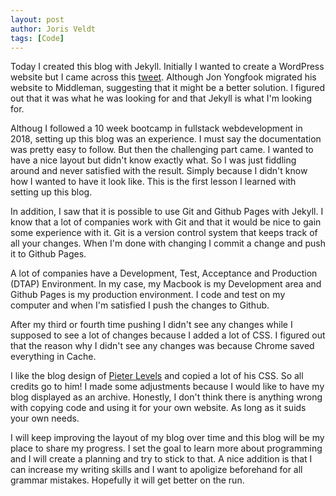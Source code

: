 ```yaml
---
layout: post
author: Joris Veldt
tags: [Code]
---
```

Today I created this blog with Jekyll. Initially I wanted to create a WordPress website but I came across this [tweet](https://twitter.com/yongfook/status/1253968323781550080). Although Jon Yongfook migrated his website to Middleman, suggesting that it might be a better solution. I figured out that it was what he was looking for and that Jekyll is what I'm looking for.

Althoug I followed a 10 week bootcamp in fullstack webdevelopment in 2018, setting up this blog was an experience. I must say the documentation was pretty easy to follow. But then the challenging part came. I wanted to have a nice layout but didn't know exactly what. So I was just fiddling around and never satisfied with the result. Simply because I didn't know how I wanted to have it look like. This is the first lesson I learned with setting up this blog.

In addition, I saw that it is possible to use Git and Github Pages with Jekyll. I know that a lot of companies work with Git and that it would be nice to gain some experience with it. Git is a version control system that keeps track of all your changes. When I'm done with changing I commit a change and push it to Github Pages.

A lot of companies have a Development, Test, Acceptance and Production (DTAP) Environment. In my case, my Macbook is my Development area and Github Pages is my production environment. I code and test on my computer and when I'm satisfied I push the changes to Github.

After my third or fourth time pushing I didn't see any changes while I supposed to see a lot of changes because I added a lot of CSS. I figured out that the reason why I didn't see any changes was because Chrome saved everything in Cache.

I like the blog design of [Pieter Levels](https://levels.io) and copied a lot of his CSS. So all credits go to him! I made some adjustments because I would like to have my blog displayed as an archive. Honestly, I don't think there is anything wrong with copying code and using it for your own website. As long as it suids your own needs.

I will keep improving the layout of my blog over time and this blog will be my place to share my progress. I set the goal to learn more about programming and I will create a planning and try to stick to that. A nice addition is that I can increase my writing skills and I want to apoligize beforehand for all grammar mistakes. Hopefully it will get better on the run.